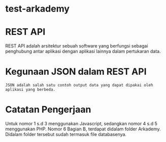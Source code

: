 # test-arkademy

# REST API
  REST API adalah arsitektur sebuah software yang berfungsi sebagai penghubung antar aplikasi dengan aplikasi lainnya dalam pertukaran data.

# Kegunaan JSON dalam REST API
    JSON adalah salah satu contoh output data yang dapat dipakai oleh aplikasi yang berbeda.
    
# Catatan Pengerjaan
  Untuk nomor 1 s.d 3 menggunakan Javascript, sedangkan nomor 4 s.d 5 menggunakan PHP.
  Nomor 6 Bagian B, terdapat didalam folder Arkademy. Didalam folder tersebut sudah termasuk file databasenya.
